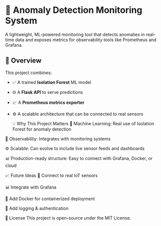 # 📡 Anomaly Detection Monitoring System

A lightweight, ML-powered monitoring tool that detects anomalies in real-time data and exposes metrics for observability tools like Prometheus and Grafana.

## 🚀 Overview
This project combines:

- ✅ A trained **Isolation Forest** ML model
- 🌐 A **Flask API** to serve predictions
- 📈 A **Prometheus metrics exporter**
- ⚙️ A scalable architecture that can be connected to real sensors

  💡 Why This Project Matters
🧠 Machine Learning: Real use of Isolation Forest for anomaly detection

🔌 Observability: Integrates with monitoring systems

⚙️ Scalable: Can evolve to include live sensor feeds and dashboards

📊 Production-ready structure: Easy to connect with Grafana, Docker, or cloud

📈 Future Ideas
🔌 Connect to real IoT sensors

📊 Integrate with Grafana

🐳 Add Docker for containerized deployment

🔐 Add logging & authentication

📜 License
This project is open-source under the MIT License.

